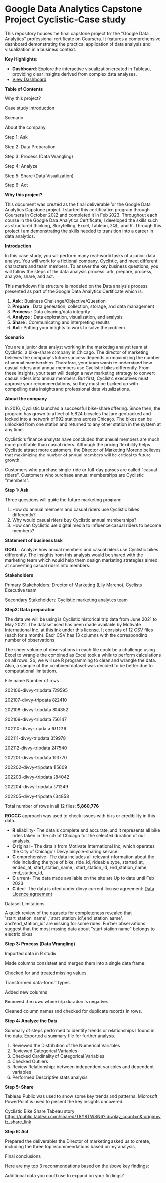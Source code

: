 # **Google Data Analytics Capstone Project Cyclistic-Case study**


This repository houses the final capstone project for the "Google Data Analytics" professional certificate on Coursera. It features a comprehensive dashboard demonstrating the practical application of data analysis and visualization in a business context.

**Key Highlights:**
- **Dashboard**: Explore the interactive visualization created in Tableau, providing clear insights derived from complex data analyses.
-  [View Dashboard](https://public.tableau.com/shared/27X7YYZ5X?:display_count=n&:origin=viz_share_link)

**Table of Contents**

Why this project?

Case study introduction

Scenario

About the company

Step 1: Ask

Step 2: Data Preparation

Step 3: Process (Data Wrangling)

Step 4: Analyze

Step 5: Share (Data Visualization)

Step 6: Act

**Why this project?**

This document was created as the final deliverable for the Google Data Analytics Capstone project. I started this certification program through Coursera in October 2022 and completed it in Feb 2023. Throughout each course in the Google Data Analytics Certificate, I developed the skills such as structured thinking, Storytelling, Excel, Tableau, SQL, and R. Through this project I am demonstrating the skills needed to transition into a career in data analytics.

**Introduction**

In this case study, you will perform many real-world tasks of a junior data analyst. You will work for a fictional company, Cyclistic, and meet different characters and team members. To answer the key business questions, you will follow the steps of the data analysis process: ask, prepare, process, analyze, share, and act.

This markdown file structure is modeled on the Data analysis process presented as part of the Google Data Analytics Certificate which is:

1. **Ask** : Business Challenge/Objective/Question
2. **Prepare** : Data generation, collection, storage, and data management
3. **Process** : Data cleaning/data integrity
4. **Analyze** : Data exploration, visualization, and analysis
5. **Share** : Communicating and interpreting results
6. **Act** :  Putting your insights to work to solve the problem

**Scenario**

You are a junior data analyst working in the marketing analyst team at Cyclistic, a bike-share company in Chicago. The director of marketing believes the company's future success depends on maximizing the number of annual memberships. Therefore, your team wants to understand how casual riders and annual members use Cyclistic bikes differently. From these insights, your team will design a new marketing strategy to convert casual riders into annual members. But first, Cyclistic executives must approve your recommendations, so they must be backed up with compelling data insights and professional data visualizations.

**About the company**

In 2016, Cyclistic launched a successful bike-share offering. Since then, the program has grown to a fleet of 5,824 bicycles that are geotracked and locked into a network of 692 stations across Chicago. The bikes can be unlocked from one station and returned to any other station in the system at any time.

Cyclistic's finance analysts have concluded that annual members are much more profitable than casual riders. Although the pricing flexibility helps Cyclistic attract more customers, the Director of Marketing Moreno believes that maximizing the number of annual members will be critical to future growth.

Customers who purchase single-ride or full-day passes are called "casual riders". Customers who purchase annual memberships are Cyclistic "members".

**Step 1: Ask**

Three questions will guide the future marketing program:

1. How do annual members and casual riders use Cyclistic bikes differently?
2. Why would casual riders buy Cyclistic annual memberships?
3. How can Cyclistic use digital media to influence casual riders to become members?

**Statement of business task**

**GOAL** : Analyze how annual members and casual riders use Cyclistic bikes differently. The insights from this analysis would be shared with the marketing team which would help them design marketing strategies aimed at converting casual riders into members.

**Stakeholders**

Primary Stakeholders: Director of Marketing (Lily Moreno), Cyclists Executive team

Secondary Stakeholders: Cyclistic marketing analytics team

**Step2: Data preparation**

The data we will be using is Cyclistic historical trip data from June 2021 to May 2022. The dataset used has been made available by Motivate International Inc. at [this link](https://divvy-tripdata.s3.amazonaws.com/index.html) under this [license](https://ride.divvybikes.com/data-license-agreement). It consists of 12 CSV files (each for a month). Each CSV has 13 columns with the corresponding number of observations.

The sheer volume of observations in each file could be a challenge using Excel to wrangle the combined as Excel took a while to perform calculations on all rows. So, we will use R programming to clean and wrangle the data. Also, a sample of the combined dataset was decided to be better due to computational limitations.

File name              Number of rows

202106-divvy-tripdata 729595

202107-divvy-tripdata 822410

202108-divvy-tripdata 804352

202109-divvy-tripdata 756147

202110-divvy-tripdata 631226

202111-divvy-tripdata 359978

202112-divvy-tripdata 247540

202201-divvy-tripdata 103770

202202-divvy-tripdata 115609

202203-divvy-tripdata 284042

202204-divvy-tripdata 371249

202205-divvy-tripdata 634858

Total number of rows in all 12 files: **5,860,776**

**ROCCC** approach was used to check issues with bias or credibility in this data.

- **R** eliability- The data is complete and accurate, and it represents all bike rides taken in the city of Chicago for the selected duration of our analysis.
- **O** riginal - The data is from Motivate International Inc, which operates the City of Chicago's Divvy bicycle-sharing service.
- **C** omprehensive- The data includes all relevant information about the ride including the type of bike, ride\_id, rideable\_type, started\_at, ended\_at, start\_station\_name,, start\_station\_id, end\_station\_name, end\_station\_id,
- **C** urrent- The data made available on the site are Up to date until Feb 2023
- **C** ited- The data is cited under divvy current license agreement: [Data Licence agreement](https://ride.divvybikes.com/data-license-agreement)

Dataset Limitations

A quick review of the datasets for completeness revealed that 'start\_station\_name' ,' start\_station\_id',end\_station\_name', and'end\_station\_id' are missing for some rides. Further observations suggest that the most missing data about "start station name" belongs to electric bikes

**Step 3: Process (Data Wrangling)**

Imported data in R studio.

Made columns consistent and merged them into a single data frame.

Checked for and treated missing values.

Transformed data-format types.

Added new columns

Removed the rows where trip duration is negative.

Cleaned column names and checked for duplicate records in rows.

**Step 4: Analyze the Data**

Summary of steps performed to identify trends or relationships I found in the data. Exported a summary file for further analysis.

1. Reviewed the Distribution of the Numerical Variables
2. Reviewed Categorical Variables
3. Checked Cardinality of Categorical Variables
4. Checked Outliers
5. Review Relationships between independent variables  and dependent variables
6. Performed Descriptive stats analysis

**Step 5: Share**

Tableau Public was used to show some key trends and patterns. Microsoft PowerPoint is used to present the key insights uncovered.

Cyclistic Bike Share Tableau story
<https://public.tableau.com/shared/T8Y8TWSN6?:display_count=n&:origin=viz_share_link>

**Step 6: Act**

Prepared the deliverables the Director of marketing asked us to create, including the three top recommendations based on my analysis.

Final conclusions

Here are my top 3 recommendations based on the above key findings:

Additional data you could use to expand on your findings?
